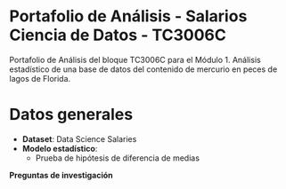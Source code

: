 # Portafolio de Análisis - Salarios Ciencia de Datos - TC3006C
Portafolio de Análisis del bloque TC3006C para el Módulo 1.  Análisis estadístico de una base de datos del contenido de mercurio en peces de lagos de Florida.

# Datos generales

- **Dataset**: Data Science Salaries
- **Modelo estadístico**:
  -  Prueba de hipótesis de diferencia de medias

**Preguntas de investigación**
